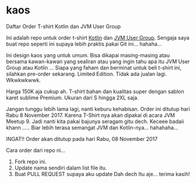 # kaos
Daftar Order T-shirt Kotlin dan JVM User Group


Ini adalah repo untuk order t-shirt [Kotlin](t.me/@KotlinID) dan [JVM User Group](t.me/JVMUserGroup). Sengaja saya buat repo seperti ini supaya lebih praktis pakai Git ini... hahaha...

Ini design kaos yang untuk umum. Bisa dikapai masing-masing atau bersama kawan-kawan yang sealiran atau yang ingin tahu apa itu JVM User Group atau Kotlin ... Siapa yang faham dan berminat untuk beli t-shirt ini, silahkan pre-order sekarang. Limited Edition. Tidak ada jualan lagi. Wkwkwkwwk.

Harga 150K aja cukup ah. T-shirt bahan dan kualitas super dengan sablon karet sublime Premium. Ukuran dari S hingga 2XL saja.

Jangan tunggu lebih lama lagi, nanti keburu kehabisan. Order ini ditutup hari Rabu 8 November 2017. Karena T-Shirt nya akan dipakai di acara JVM Meetup 9. Jadi nanti kita pakai bajunya seragam gitu dech. Keceee badaii khann ..... Biar lebih terasa semangat JVM dan Kotlin-nya... hahahaha...

INGAT!! Order akan ditutup pada hari Rabu, 08 November 2017

Cara order dari repo ni...

1. Fork repo ini.
2. Update nama sendiri dalam list file itu.
3. Buat PULL REQUEST supaya aku update
Dah dech Itu aje... terima kasih!